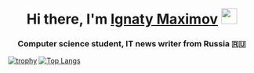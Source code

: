 <h1 align="center">Hi there, I'm <a href="#" target="_blank">Ignaty Maximov</a> 
<img src="https://github.com/blackcater/blackcater/raw/main/images/Hi.gif" height="32"/></h1>
<h3 align="center">Computer science student, IT news writer from Russia 🇷🇺</h3>

[![trophy](https://github-profile-trophy.vercel.app/?username=ryo-ma)](https://github.com/ryo-ma/github-profile-trophy)
[![Top Langs](https://github-readme-stats.vercel.app/api/top-langs/?username=anuraghazra)](https://github.com/anuraghazra/github-readme-stats)
